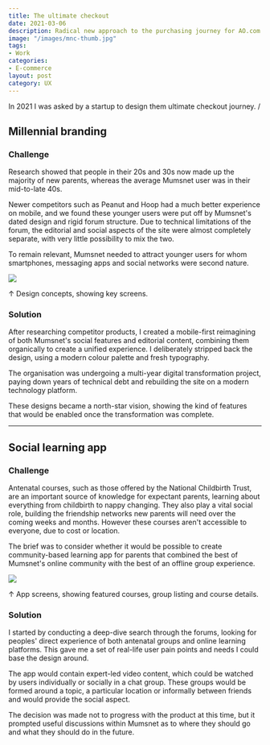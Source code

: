 ```yaml
---
title: The ultimate checkout
date: 2021-03-06
description: Radical new approach to the purchasing journey for AO.com
image: "/images/mnc-thumb.jpg"
tags:
- Work
categories:
- E-commerce
layout: post
category: UX
---
```


In 2021 I was asked by a startup to design them ultimate checkout journey.
/

## Millennial branding

### Challenge

Research showed that people in their 20s and 30s now made up the majority of new parents, whereas the average Mumsnet user was in their mid-to-late 40s.

Newer competitors such as Peanut and Hoop had a much better experience on mobile, and we found these younger users were put off by Mumsnet's dated design and rigid forum structure. Due to technical limitations of the forum, the editorial and social aspects of the site were almost completely separate, with very little possibility to mix the two.

To remain relevant, Mumsnet needed to attract younger users for whom smartphones, messaging apps and social networks were second nature.

<img src="/images/mn-app2.jpg" class="wide">
<p class="caption">↑ Design concepts, showing key screens.</p>

### Solution

After researching competitor products, I created a mobile-first reimagining of both Mumsnet's social features and editorial content, combining them organically to create a unified experience. I deliberately stripped back the design, using a modern colour palette and fresh typography.

The organisation was undergoing a multi-year digital transformation project, paying down years of technical debt and rebuilding the site on a modern technology platform. 

These designs became a north-star vision, showing the kind of features that would be enabled once the transformation was complete.

---

## Social learning app

### Challenge

Antenatal courses, such as those offered by the National Childbirth Trust, are an important source of knowledge for expectant parents, learning about everything from childbirth to nappy changing. They also play a vital social role, building the friendship networks new parents will need over the coming weeks and months. 
However these courses aren't accessible to everyone, due to cost or location.

The brief was to consider whether it would be possible to create community-based learning app for parents that combined the best of Mumsnet's online community with the best of an offline group experience.

<img src="/images/mn-app1.jpg" class="wide">
<p class="caption">↑ App screens, showing featured courses, group listing and course details.</p>

### Solution

I started by conducting a deep-dive search through the forums, looking for peoples' direct experience of both antenatal groups and online learning platforms. This gave me a set of real-life user pain points and needs I could base the design around.

The app would contain expert-led video content, which could be watched by users individually or socially in a chat group. These groups would be formed around a  topic, a particular location or informally between friends and would provide the social aspect.

The decision was made not to progress with the product at this time, but it prompted  useful discussions within Mumsnet as to where they should go and what they should do in the future.

